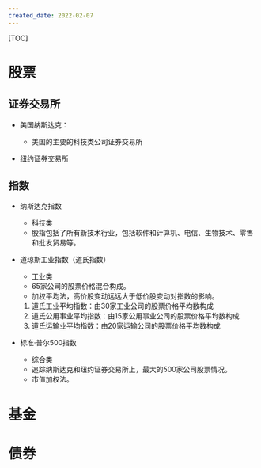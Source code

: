 ```yaml
---
created_date: 2022-02-07
---
```


[TOC]

# 股票

## 证券交易所
- 美国纳斯达克：
    - 美国的主要的科技类公司证券交易所

- 纽约证券交易所

## 指数
- 纳斯达克指数
    - 科技类
    - 股指包括了所有新技术行业，包括软件和计算机、电信、生物技术、零售和批发贸易等。

- 道琼斯工业指数（道氏指数）
    - 工业类
    - 65家公司的股票价格混合构成。
    - 加权平均法，高价股变动远远大于低价股变动对指数的影响。
    1. 道氏工业平均指数：由30家工业公司的股票价格平均数构成
    2. 道氏公用事业平均指数：由15家公用事业公司的股票价格平均数构成
    3. 道氏运输业平均指数：由20家运输公司的股票价格平均数构成

- 标准·普尔500指数
    - 综合类
    - 追踪纳斯达克和纽约证券交易所上，最大的500家公司股票情况。
    - 市值加权法。
    
# 基金
# 债券